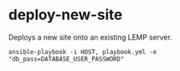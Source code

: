 # deploy-new-site

Deploys a new site onto an existing LEMP server.

`ansible-playbook -i HOST, playbook.yml -e "db_pass=DATABASE_USER_PASSWORD"`